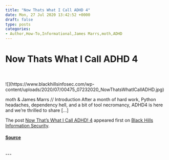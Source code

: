 ```yaml
---
title: "Now Thats What I Call ADHD 4"
date: Mon, 27 Jul 2020 13:42:52 +0000
draft: false
type: posts
categories: 
- Author,How-To,Informational,James Marrs,moth,ADHD
---
```

# Now Thats What I Call ADHD 4

<br/>

<br/>
![](https://www.blackhillsinfosec.com/wp-content/uploads/2020/07/00475_07232020_NowThatsWhatICallADHD.jpg)

moth & James Marrs // Introduction After a month of hard work, Python headaches, dependency hell, and a bit of tool necromancy, ADHD4 is here and we’re thrilled to share \[…\]

The post [Now That’s What I Call ADHD! 4](https://www.blackhillsinfosec.com/now-thats-what-i-call-adhd-4/) appeared first on [Black Hills Information Security](https://www.blackhillsinfosec.com).

#### [Source](https://www.blackhillsinfosec.com/now-thats-what-i-call-adhd-4/)

<br/>
---
